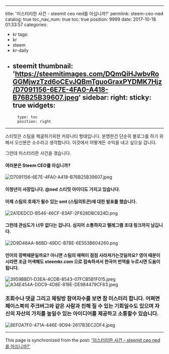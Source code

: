 
---
title: '미스터리한 사건 - steemit ceo ned를 아십니까?'
permlink: steem-ceo-ned
catalog: true
toc_nav_num: true
toc: true
position: 9999
date: 2017-10-18 01:33:57
categories:
- kr
tags:
- kr
- steem
- kr-daily
- steemit
thumbnail: 'https://steemitimages.com/DQmQiHJwbvRoGGMjwzTzd6oCEvJQBmTguoGraxPYDMK7Hjz/D7091156-6E7E-4FA0-A418-B76B25B39607.jpeg'
sidebar:
    right:
        sticky: true
widgets:
    -
        type: toc
        position: right
---


스티밋은 스팀을 채굴하기위한 커뮤니티 형태입니다. 분명한건 단순히 블로그를 하기 위해서 오신분은 소수라고 생각합니다. 이것에서 어떻게든 수익을 내고 싶으실 겁니다.  

그런데 미스터리한 사건을 겪습니다.  
#### 여러분은 Steem CEO를 아십니까? 
![D7091156-6E7E-4FA0-A418-B76B25B39607.jpeg](https://steemitimages.com/DQmQiHJwbvRoGGMjwzTzd6oCEvJQBmTguoGraxPYDMK7Hjz/D7091156-6E7E-4FA0-A418-B76B25B39607.jpeg)
#### 이청년이 사장입니다.  @ned 스티밋 아이디도 가지고 있습니다. 

#### 어제 스팀의 호재가 될수 있는 smt (스팀의토큰)에 대한 발표를 했습니다.
![2A1DEDCD-B546-46CF-83AF-2F628DBC624D.png](https://steemitimages.com/DQmdcLmNMdirza7rfjqp72LqBPRx3tXpLxsUKk322iCdaV4/2A1DEDCD-B546-46CF-83AF-2F628DBC624D.png)

#### 그런데 관심도가 너무 없다는 겁니다. 심지어 소통하자고 텔레그램 초대 링크까지 남깁니다. 
![2D9D46AA-86BD-49DC-B7BE-6E553B604260.png](https://steemitimages.com/DQmRASGp6h5g7r97onhqFgyi2DLKZBtHr7tgSzvLBgQrBJD/2D9D46AA-86BD-49DC-B7BE-6E553B604260.png)

#### 언어의 장벽때문일까요? 아니면 스팀의 매력이 점점 사라져가는것일까요? 영어 때문이시라면 조금 어색해도 steemkr.com 으로 접속하셔서 한국어 번역을 누르시면 도움이 됩니다. 
![3959BBD1-D3EA-4CDB-8543-07FCB5B1F015.jpeg](https://steemitimages.com/DQmURFvYB3iGx4oaU6zAEjTARSfR8vS8cCMSNXaVaoxf2Xt/3959BBD1-D3EA-4CDB-8543-07FCB5B1F015.jpeg)
![A34E454A-DDC9-4D8E-818E-DE984479CF83.jpeg](https://steemitimages.com/DQmV6aNTpFn41ZPxvVHhgh54s1KhTpcP2YmhdkzbRk4ixZN/A34E454A-DDC9-4D8E-818E-DE984479CF83.jpeg)

### 조회수나 댓글 그리고 체팅방 참여자수를 보면 참 미스터리 합니다.  어쩌면 페이스북의 주크버그와 같은 사람과 친해 질 수 있는 기회일수도 있으며 자신의 자산의 가치를 높일수 있는 아이디어를 제공하고 소통할수 있습니다. 

![8EF0A7F0-471A-446E-9D94-2617B3EC2DF4.jpeg](https://steemitimages.com/DQmZzBfHWnK3Sp5fTDDR7HA3KPL4hX38MA3ZpvNLZQp8eSr/8EF0A7F0-471A-446E-9D94-2617B3EC2DF4.jpeg)

- - -

This page is synchronized from the post: ['미스터리한 사건 - steemit ceo ned를 아십니까?'](https://steemit.com/@kingbit/steem-ceo-ned)
